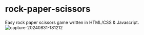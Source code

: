 ﻿# rock-paper-scissors

Easy rock paper scissors game written in HTML/CSS & Javascript. 
![capture-20240831-181212](https://github.com/user-attachments/assets/eb21dc94-4aae-4eaa-8073-d54bc0af909e)
